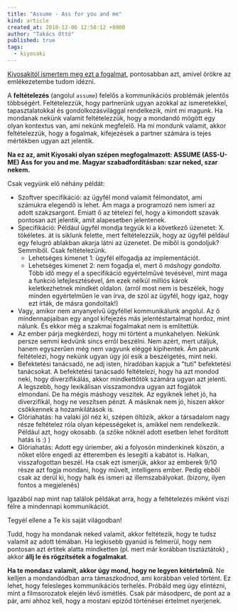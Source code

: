 ```yaml
---
title: "Assume - Ass for you and me"
kind: article
created_at: 2010-12-06 12:58:12 +0000
author: "Takács Ottó"
published: true
tags: 
  - kiyosaki
---
```

[Kiyosakitól ismertem meg ezt a fogalmat](http://www.qualityontime.eu/articles/idezetek-kiyosaki), pontosabban azt, amivel örökre az emlékezetembe tudom idézni.

A __feltételezés__ (angolul `assume`) felelős a kommunikációs problémák jelentős többségért. Feltételezzük, hogy partnerünk ugyan azokkal az ismeretekkel, tapasztalatokkal és gondolkozásvilággal rendelkezik, mint mi magunk. Ha mondanak nekünk valamit feltételezzük, hogy a mondandó mögött egy olyan kontextus van, ami nekünk megfelelő. Ha mi mondunk valamit, akkor feltételezzük, hogy a fogalmak, kifejezések a partner számára is tejes mértékben ugyan azt jelentik.

__Na ez az, amit Kiyosaki olyan szépen megfogalmazott: ASSUME (ASS-U-ME) Ass for you and me. Magyar szabadfordításban: szar neked, szar nekem.__

Csak vegyünk elő néhány példát:

- Szoftver specifikáció: az ügyfél mond valamit félmondatot, ami számukra elegendő is lehet. Ám maga a programozó nem ismeri az adott szakzsargont. Emiatt ő az tételezi fel, hogy a kimondott szavak pontosan azt jelentik, amit alapesetben jelentenek.
- Specifikáció: Például ügyfél mondja tegyük ki a következő üzenetet: X. tökéletes. át is siklunk felette, mert feltételezzük, hogy az ügyfél például egy felugró ablakban akarja látni az üzenetet. De miből is gondoljuk? Semmiből. Csak feltételezünk. 
	- Lehetséges kimenet 1: ügyfél elfogadja az implementációt. 
	- Lehetséges kimenet 2: nem fogadja el, mert ő _máshogy gondolta_. Több idő megy el a specifikáció egyértelművé tevésével, mint maga a funkció lefejlesztésével, ám ezek nélkül milliós károk keletkezhetnek mindkét oldalon. (arról most nem is beszélek, hogy minden egyértelműen le van írva, de szól az ügyfél, hogy igaz, hogy ezt írták, de másra gondoltak!)
- Vagy, amikor nem anyanyelvű ügyféllel kommunikálunk angolul. Az ő mindennapjaiban egy angol kifejezés más jelentéstartalmat hordoz, mint nálunk. És ekkor még a szakmai fogalmakat nem is említettük.
- Az ember párja megkérdezi, hogy mi történt a munkahelyen. Nekünk persze semmi kedvünk sincs erről beszélni. Nem azért, mert utáljuk, hanem egyszerűen még nem vagyunk eléggé kipihentek. Ám párunk feltételezi, hogy nekünk ugyan úgy jól esik a beszélgetés, mint neki.
- Befektetési tanácsadó, ne adj isten, híradóban kapjuk a "tuti" befektetési tanácsokat. A befektetési tanácsadó feltételezi, hogy ha azt mondod neki, hogy diverzifikálás, akkor mindkettőtök számára ugyan azt jelenti. A legszebb, hogy lexikálisan visszamondva ugyan azt fogjátok elmondani. De ha mégis máshogy veszitek. Az egyiknek lehet jó, ha diverzifikál, hogy ne veszítsen pénzt. A másiknak nem jó, hiszen akkor csökkennek a hozamkilátások is. 
- Glóriahatás: ha valaki jól néz ki, szépen öltözik, akkor a társadalom nagy része feltételez róla olyan képességeket is, amikkel nem rendelkezik. Például azt, hogy okosabb. (a szőke nőknél adott esetben lehet fordított hatás is :) )
- Glóriahatás: Adott egy úriember, aki a folyosón mindenkinek köszön, a nőket előre engedi az étteremben és lesegíti a kabátot is. Halkan, visszafogottan beszél. Ha csak ezt ismerjük, akkor az emberek 9/10 része azt fogja mondani, hogy művelt, intelligens ember. Pedig ebből csak az derül ki, hogy halk és ismeri az illemszabályokat. (bizony, ilyen fontos a megjelenés)

Igazából nap mint nap találok példákat arra, hogy a feltételezés miként viszi félre a mindennapi kommunikációt. 

Tegyél ellene a Te kis saját világodban! 

Tudd, hogy ha mondanak neked valamit, akkor feltétezik, hogy te tudsz valamit az adott témában. Ha legkisebb gyanúd is felmerül, hogy nem pontosan azt értitek alatta mindketten (pl. mert már korábban tisztáztátok) , akkor __állj le és rögzítsétek a fogalmakat__.

__Ha te mondasz valamit, akkor úgy mond, hogy ne legyen kétértelmű__. Ne kelljen a mondandódban arra támaszkodnod, ami korábban veled történt. Ez lehet, hogy felesleges kommunikációs terhelés. Próbáld meg úgy elintézni, mint a filmsorozatok elején lévő ismétlés. Csak pár másodperc, de pont az a pár, ami ahhoz kell, hogy a mostani epizód történései értelmet nyerjenek.

<div class='old-comments'></div>